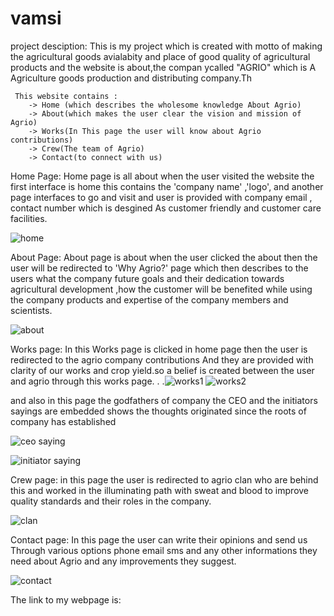 # vamsi
project desciption:
    This is my project which is created with motto of making the agricultural goods avialabity  and place of good quality of agricultural products
    and the website is about,the compan ycalled "AGRIO"  which is A Agriculture goods production and distributing company.Th
      
     This website contains :
        -> Home (which describes the wholesome knowledge About Agrio)
        -> About(which makes the user clear the vision and mission of Agrio)
        -> Works(In This page the user will know about Agrio contributions)
        -> Crew(The team of Agrio)
        -> Contact(to connect with us)
        
  Home Page:
    Home page is all about when the user visited the website the first interface is home this contains the 'company name' ,'logo', and another page interfaces to go
    and visit and user is provided with company email , contact number which is desgined As customer friendly and customer care facilities.
   
   
   
![home](https://user-images.githubusercontent.com/112231789/187015311-b9f5a759-ffe2-4985-a626-08d44ce192ad.png)

About Page:
    About page is about when the user clicked the about then the user will be redirected to 'Why Agrio?' page which then describes to the users what the company 
    future goals and their dedication towards agricultural development ,how the customer will be benefited while using the company products and expertise of the company
    members and scientists.
    
   
   ![about](https://user-images.githubusercontent.com/112231789/187015518-21e7dd00-df0f-4220-a7b1-283f250f325d.png)


Works page:
    In this Works page is clicked in home page then the user is redirected to the agrio company contributions And they are provided with clarity of our works and
    crop yield.so a belief is created between the user and agrio through this works page.
    .
    .![works1](https://user-images.githubusercontent.com/112231789/187015785-8703889d-04bd-4d57-9569-09d5a4d041e5.png)
     ![works2](https://user-images.githubusercontent.com/112231789/187015808-a96b7676-2b25-42b2-aec8-e51ebff448db.png)
     
  and also in this page the godfathers of company the CEO and the initiators sayings are embedded shows the thoughts originated since the roots of company has established
   
  ![ceo saying](https://user-images.githubusercontent.com/112231789/187016026-562618f1-4a32-4c79-90df-d8a4ba60338c.png)

  ![initiator saying](https://user-images.githubusercontent.com/112231789/187016069-9b0ddd50-32fe-4f3d-8871-2cc221348aa0.png)

Crew page:
in this page the user is redirected to agrio clan who are behind this and worked in the illuminating path with sweat and blood to improve quality standards
and their roles in the company.
    
  
  
  ![clan](https://user-images.githubusercontent.com/112231789/187016154-df0141a3-d110-45e2-96a4-ed46e0599377.png)



Contact page:
 In this page the user can write their opinions and send us Through various options
 phone
 email
 sms
 and any other informations they need about Agrio and any improvements they suggest.
 
 ![contact](https://user-images.githubusercontent.com/112231789/187016237-34fe71e3-8dde-4add-b74b-06d0e9a0ccf3.png)

    
    
 The link to my webpage is:     
    
    
    
    
    
    
    
    
    
    
    
    
